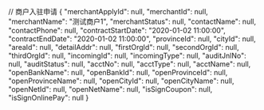// 商户入驻申请
{
  "merchantApplyId": null,
  "merchantId": null,
  "merchantName": "测试商户1",
  "merchantStatus": null,
  "contactName": null,
  "contactPhone": null,
  "contractStartDate": "2020-01-02 11:00:00",
  "contractEndDate": "2020-01-02 11:00:00",
  "provinceId": null,
  "cityId": null,
  "areaId": null,
  "detailAddr": null,
  "firstOrgId": null,
  "secondOrgId": null,
  "thirdOrgId": null,
  "incomingId": null,
  "incomingType": null,
  "auditJnlNo": null,
  "auditStatus": null,
  "acctNo": null,
  "acctType": null,
  "acctName": null,
  "openBankName": null,
  "openBankId": null,
  "openProvinceId": null,
  "openProvinceName": null,
  "openCityId": null,
  "openCityName": null,
  "openNetId": null,
  "openNetName": null,
  "isSignCoupon": null,
  "isSignOnlinePay": null
}